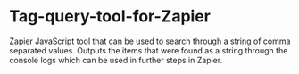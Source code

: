 # Tag-query-tool-for-Zapier
Zapier JavaScript tool that can be used to search through a string of comma separated values. Outputs the items that were found as a string through the console logs which can be used in further steps in Zapier.
